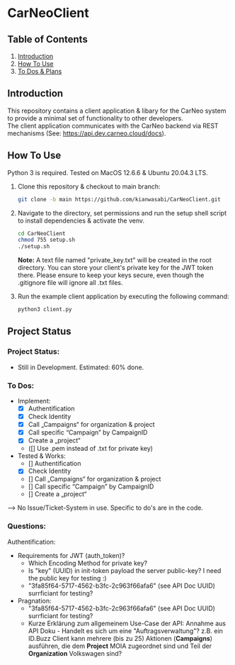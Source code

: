# CarNeoClient
## Table of Contents
1. [Introduction](#introduction)
2. [How To Use](#how-to-use)
3. [To Dos & Plans](#to-dos-&-plans)

## Introduction
This repository contains a client application & libary for the CarNeo system to provide a minimal set of functionality to other developers. <br>
The client application communicates with the CarNeo backend via REST mechanisms (See: https://api.dev.carneo.cloud/docs). <br>

## How To Use
Python 3 is required. Tested on MacOS 12.6.6 & Ubuntu 20.04.3 LTS. <br>
1. Clone this repository & checkout to main branch: <br>
    ```bash 
    git clone -b main https://github.com/kianwasabi/CarNeoClient.git 
    ```
2. Navigate to the directory, set permissions and run the setup shell script to install dependencies & activate the venv. <br>
    ```bash
    cd CarNeoClient
    chmod 755 setup.sh
    ./setup.sh
    ``` 
    **Note:** A text file named "private_key.txt" will be created in the root directory. You can store your client's private key for the JWT token there. Please ensure to keep your keys secure, even though the .gitignore file will ignore all .txt files. 

3. Run the example client application by executing the following command: <br>
    ```bash 
    python3 client.py
    ```

## Project Status
### Project Status:
- Still in Development. Estimated: 60% done. <br>
### To Dos: 
- Implement: <br>
  - [x] Authentification 
  - [x] Check Identity 
  - [x] Call „Campaigns“ for organization & project
  - [x] Call specific “Campaign” by CampaignID
  - [x] Create a „project“
  - ([] Use .pem instead of .txt for private key)
- Tested & Works: <br>
  - [] Authentification
  - [x] Check Identity
  - [] Call „Campaigns“ for organization & project
  - [] Call specific “Campaign” by CampaignID
  - [] Create a „project“

--> No Issue/Ticket-System in use. Specific to do's are in the code. <br>

### Questions:
Authentification: <br>
- Requirements for JWT (auth_token)? <br>
    - Which Encoding Method for private key?  <br>
    - Is "key" (UUID) in init-token payload the server public-key? I need the public key for testing :) <br>
    - "3fa85f64-5717-4562-b3fc-2c963f66afa6" (see API Doc UUID) surrficiant for testing?  <br>
- Pragnation: 
    - "3fa85f64-5717-4562-b3fc-2c963f66afa6" (see API Doc UUID) surrficiant for testing?  <br>
    - Kurze Erklärung zum allgemeinem Use-Case der API: Annahme aus API Doku - Handelt es sich um eine "Auftragsverwaltung"? z.B. ein ID.Buzz Client kann mehrere (bis zu 25) Aktionen (**Campaigns**) ausführen, die dem **Project** MOIA zugeordnet sind und Teil der **Organization** Volkswagen sind?

<!---
## Notes 
Für unser CarNEO-System stellen wir eine REST API zu Verfügung. <br>
Für die API soll ein Client entwickelt werden, der einen Minimalumfang von Funktionalität anderen Entwicklern zur Verfügung stellt. <br>
1. Authentifizierung
2. Abruf der eigenen Identität (GET /auth/own_identity)
3. Abruf der „Campaigns“ nach Organization und Project
4. Abruf einer einzelnen “Campaign” unter Zuhilfenahme der CampaignID
5. Erstellen eines „Projects“
 
Mit dem Begriff „Client“ ist keine UI gemeint, sondern Klassen bzw. eine Library, die von Entwicklern in ihrem Programm genutzt werden können. <br>
 
Die Kommunikation mit dem Backend erfolgt über REST-Mechanismen:

<img src="./docs/client_server_architecture.png" width="30%">

Die Authentifizierung erfolgt über einen Token-Exchange: <br>
Das Backend speichert einen Public-Key und der Client speichert einen Private-Key. <br>
Der Client muss mit dem Private-Key einen JWT-Token erzeugen und an das Backend schicken (Initialtoken). <br>
Anschließend erhält der Client einen Token, das für die restlichen API-Calls verwendet werden kann. <br>
 
Die Payload des Initialtokens beinhaltet die folgenden Claims:
- „org“: Eine UUID, die einer Organisation in dem System zugeordnet ist.
- „acc“: Eine UUID, die einem Account in dem System zugeordnet ist.
- „key“: Eine UUID, die einem Public-Key in dem System zugeordnet ist.
- „iat“: Zeitstempel der Token-Erstellung
- „exp“: Zeitstempel an dem der Token ungültig wird (Max 1 Stunde)
 
Dieser Client soll in einer Programmiersprache Ihrer Wahl entwickelt werden. Die Nutzung von Dependencies ist zulässig, die Nutzung eines Code-Generators nicht.
 
Eine Dokumentation der REST-API kann hier eingesehen werden: https://api.dev.carneo.cloud/docs 

--->
